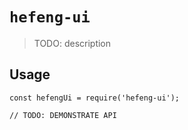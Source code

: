 # `hefeng-ui`

> TODO: description

## Usage

```
const hefengUi = require('hefeng-ui');

// TODO: DEMONSTRATE API
```
